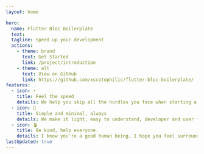 ```yaml
---
layout: home

hero:
  name: Flutter Bloc Boilerplate
  text: 
  tagline: Speed up your development
  actions:
    - theme: brand
      text: Get Started
      link: /project/introduction
    - theme: alt
      text: View on GitHub
      link: https://github.com/xscotophilic/flutter-bloc-boilerplate/
features:
  - icon: ⚡️
    title: Feel the speed 
    details: We help you skip all the hurdles you face when starting a new flutter project.
  - icon: 💫
    title: Simple and minimal, always
    details: We make it light, easy to understand, developer and user friendly.
  - icon: 🪴
    title: Be kind, help everyone.
    details: I know you're a good human being, I hope you feel surrounded by much love.
lastUpdated: true
---
```

